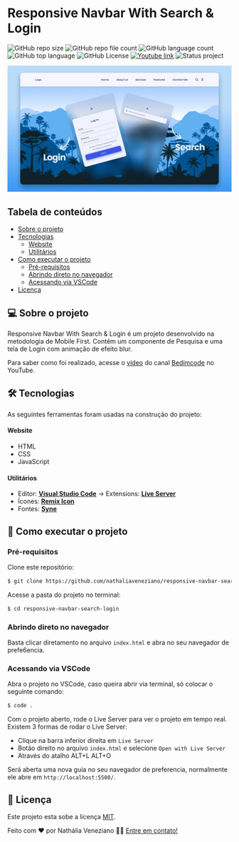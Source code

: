 # Responsive Navbar With Search & Login

![GitHub repo size](https://img.shields.io/github/repo-size/nathaliaveneziano/responsive-navbar-search-login?style=for-the-badge)
![GitHub repo file count](https://img.shields.io/github/directory-file-count/nathaliaveneziano/responsive-navbar-search-login?style=for-the-badge)
![GitHub language count](https://img.shields.io/github/languages/count/nathaliaveneziano/responsive-navbar-search-login?style=for-the-badge)
![GitHub top language](https://img.shields.io/github/languages/top/nathaliaveneziano/responsive-navbar-search-login?style=for-the-badge)
![GitHub License](https://img.shields.io/github/license/nathaliaveneziano/responsive-navbar-search-login?style=for-the-badge)
[![Youtube link](https://img.shields.io/badge/YouTube-Bedimcode-ff0000?style=for-the-badge)](https://www.youtube.com/watch?v=kviVE1t06Rg)
![Status project](https://img.shields.io/badge/Status-Concluído-2D963D?style=for-the-badge)

![Demonstração do projeto](./assets/img/cover.webp)

## Tabela de conteúdos

<!--ts-->

- [Sobre o projeto](#-sobre-o-projeto)
- [Tecnologias](#-tecnologias)
  - [Website](#website)
  - [Utilitários](#utilitários)
- [Como executar o projeto](#-como-executar-o-projeto)
  - [Pré-requisitos](#pré-requisitos)
  - [Abrindo direto no navegador](#abrindo-direto-no-navegador)
  - [Acessando via VSCode](#acessando-via-vscode)
- [Licença](#-licença)
<!--te-->

## 💻 Sobre o projeto

Responsive Navbar With Search & Login é um projeto desenvolvido na metodologia de Mobile First. Contém um componente de Pesquisa e uma tela de Login com animação de efeito blur.

Para saber como foi realizado, acesse o [vídeo](https://www.youtube.com/watch?v=kviVE1t06Rg) do canal [Bedimcode](https://www.youtube.com/@Bedimcode) no YouTube.

## 🛠 Tecnologias

As seguintes ferramentas foram usadas na construção do projeto:

#### **Website**

- HTML
- CSS
- JavaScript

#### **Utilitários**

- Editor: **[Visual Studio Code](https://code.visualstudio.com/)** → Extensions: **[Live Server](https://marketplace.visualstudio.com/items?itemName=ritwickdey.LiveServer)**
- Ícones: **[Remix Icon](https://cdnjs.cloudflare.com/ajax/libs/remixicon/3.5.0/remixicon.css)**
- Fontes: **[Syne](https://fonts.google.com/specimen/Syne)**

## 🚀 Como executar o projeto

### Pré-requisitos

Clone este repositório:

```bash
$ git clone https://github.com/nathaliaveneziano/responsive-navbar-search-login.git
```

Acesse a pasta do projeto no terminal:

```bash
$ cd responsive-navbar-search-login
```

### **Abrindo direto no navegador**

Basta clicar diretamento no arquivo `index.html` e abra no seu navegador de prefe6encia.

### **Acessando via VSCode**

Abra o projeto no VSCode, caso queira abrir via terminal, só colocar o seguinte comando:

```bash
$ code .
```

Com o projeto aberto, rode o Live Server para ver o projeto em tempo real. Existem 3 formas de rodar o Live Server:

- Clique na barra inferior direita em `Live Server`
- Botão direito no arquivo `index.html` e selecione `Open with Live Server`
- Através do atalho ALT+L ALT+O

Será aberta uma nova guia no seu navegador de preferencia, normalmente ele abre em `http://localhost:5500/`.

## 📝 Licença

Este projeto esta sobe a licença [MIT](./LICENSE).

Feito com ❤️ por Nathália Veneziano 👋🏽 [Entre em contato!](https://www.linkedin.com/in/nathalia-veneziano)
